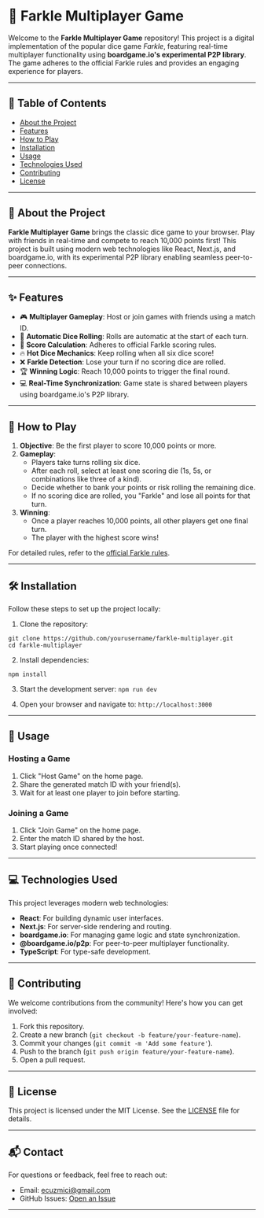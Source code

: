 # 🎲 Farkle Multiplayer Game

Welcome to the **Farkle Multiplayer Game** repository! This project is a digital implementation of the popular dice game *Farkle*, featuring real-time multiplayer functionality using **boardgame.io's experimental P2P library**. The game adheres to the official Farkle rules and provides an engaging experience for players.

---

## 📖 Table of Contents

- [About the Project](#about-the-project)
- [Features](#features)
- [How to Play](#how-to-play)
- [Installation](#installation)
- [Usage](#usage)
- [Technologies Used](#technologies-used)
- [Contributing](#contributing)
- [License](#license)

---

## 📝 About the Project

**Farkle Multiplayer Game** brings the classic dice game to your browser. Play with friends in real-time and compete to reach 10,000 points first! This project is built using modern web technologies like React, Next.js, and boardgame.io, with its experimental P2P library enabling seamless peer-to-peer connections.

---

## ✨ Features

- 🎮 **Multiplayer Gameplay**: Host or join games with friends using a match ID.
- 🎲 **Automatic Dice Rolling**: Rolls are automatic at the start of each turn.
- 🧮 **Score Calculation**: Adheres to official Farkle scoring rules.
- 🔥 **Hot Dice Mechanics**: Keep rolling when all six dice score!
- ❌ **Farkle Detection**: Lose your turn if no scoring dice are rolled.
- 🏆 **Winning Logic**: Reach 10,000 points to trigger the final round.
- 💻 **Real-Time Synchronization**: Game state is shared between players using boardgame.io's P2P library.

---

## 🎲 How to Play

1. **Objective**: Be the first player to score 10,000 points or more.
2. **Gameplay**:
   - Players take turns rolling six dice.
   - After each roll, select at least one scoring die (1s, 5s, or combinations like three of a kind).
   - Decide whether to bank your points or risk rolling the remaining dice.
   - If no scoring dice are rolled, you "Farkle" and lose all points for that turn.
3. **Winning**:
   - Once a player reaches 10,000 points, all other players get one final turn.
   - The player with the highest score wins!

For detailed rules, refer to the [official Farkle rules](https://farkle.games/official-rules/).

---

## 🛠️ Installation

Follow these steps to set up the project locally:

1. Clone the repository:

```
git clone https://github.com/yourusername/farkle-multiplayer.git
cd farkle-multiplayer
```

2. Install dependencies:

```
npm install
```

3. Start the development server:
```npm run dev```


4. Open your browser and navigate to:
```http://localhost:3000```


---

## 🚀 Usage

### Hosting a Game
1. Click "Host Game" on the home page.
2. Share the generated match ID with your friend(s).
3. Wait for at least one player to join before starting.

### Joining a Game
1. Click "Join Game" on the home page.
2. Enter the match ID shared by the host.
3. Start playing once connected!

---

## 💻 Technologies Used

This project leverages modern web technologies:

- **React**: For building dynamic user interfaces.
- **Next.js**: For server-side rendering and routing.
- **boardgame.io**: For managing game logic and state synchronization.
- **@boardgame.io/p2p**: For peer-to-peer multiplayer functionality.
- **TypeScript**: For type-safe development.

---

## 🤝 Contributing

We welcome contributions from the community! Here's how you can get involved:

1. Fork this repository.
2. Create a new branch (`git checkout -b feature/your-feature-name`).
3. Commit your changes (`git commit -m 'Add some feature'`).
4. Push to the branch (`git push origin feature/your-feature-name`).
5. Open a pull request.


---

## 📜 License

This project is licensed under the MIT License. See the [LICENSE](https://github.com/ecuzmici/farkle-multiplayer/LICENSE.md) file for details.

---


## 📬 Contact

For questions or feedback, feel free to reach out:

- Email: ecuzmici@gmail.com
- GitHub Issues: [Open an Issue](https://github.com/ecuzmici/farkle-multiplayer/issues)

---

